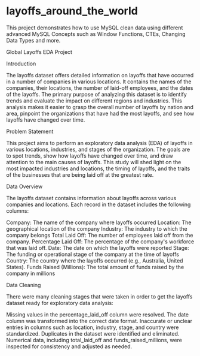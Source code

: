 # layoffs_around_the_world
This project demonstrates how to use MySQL clean data using different advanced MySQL Concepts such as Window Functions, CTEs, Changing Data Types and more.

Global Layoffs EDA Project

Introduction

The layoffs dataset offers detailed information on layoffs that have occurred in a number of companies in various locations. It contains the names of the companies, their locations, the number of laid-off employees, and the dates of the layoffs. The primary purpose of analyzing this dataset is to identify trends and evaluate the impact on different regions and industries. This analysis makes it easier to grasp the overall number of layoffs by nation and area, pinpoint the organizations that have had the most layoffs, and see how layoffs have changed over time.

Problem Statement

This project aims to perform an exploratory data analysis (EDA) of layoffs in various locations, industries, and stages of the organization. The goals are to spot trends, show how layoffs have changed over time, and draw attention to the main causes of layoffs. This study will shed light on the most impacted industries and locations, the timing of layoffs, and the traits of the businesses that are being laid off at the greatest rate.


Data Overview

The layoffs dataset contains information about layoffs across various companies and locations. Each record in the dataset includes the following columns:

Company: The name of the company where layoffs occurred
Location: The geographical location of the company
Industry: The industry to which the company belongs
Total Laid Off: The number of employees laid off from the company.
Percentage Laid Off: The percentage of the company's workforce that was laid off.
Date: The date on which the layoffs were reported
Stage: The funding or operational stage of the company at the time of layoffs
Country: The country where the layoffs occurred (e.g., Australia, United States).
Funds Raised (Millions): The total amount of funds raised by the company in millions

Data Cleaning

There were many cleaning stages that were taken in order to get the layoffs dataset ready for exploratory data analysis:

Missing values in the percentage_laid_off column were resolved.
The date column was transformed into the correct date format.
Inaccurate or unclear entries in columns such as location, industry, stage, and country were standardized.
Duplicates in the dataset were identified and eliminated.
Numerical data, including total_laid_off and funds_raised_millions, were inspected for consistency and adjusted as needed.
